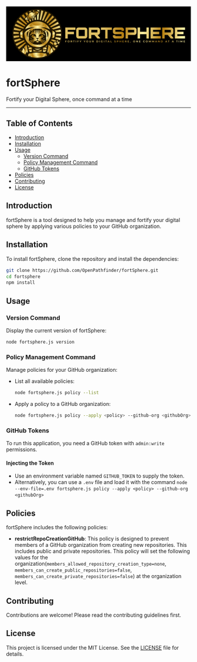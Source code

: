 ![Logo for FORTSPHERE featuring a cat in a gold astronaut helmet surrounded by rays and a planet above, alongside the text 'FORTSPHERE' and the tagline 'Fortify your digital sphere, one command at a time' in gold gradient on a black background.](.github/OTHER/header.png)

# fortSphere

Fortify your Digital Sphere, once command at a time

---


## Table of Contents

- [Introduction](#introduction)
- [Installation](#installation)
- [Usage](#usage)
  - [Version Command](#version-command)
  - [Policy Management Command](#policy-management-command)
  - [GitHub Tokens](#github-tokens)
- [Policies](#policies)
- [Contributing](#contributing)
- [License](#license)

## Introduction

fortSphere is a tool designed to help you manage and fortify your digital sphere by applying various policies to your GitHub organization.

## Installation

To install fortSphere, clone the repository and install the dependencies:

```sh
git clone https://github.com/OpenPathfinder/fortSphere.git
cd fortsphere
npm install
```

## Usage

### Version Command

Display the current version of fortSphere:

```bash
node fortsphere.js version
```

### Policy Management Command

Manage policies for your GitHub organization:

- List all available policies:
    ```bash
    node fortsphere.js policy --list
    ```
- Apply a policy to a GitHub organization:
    ```bash
    node fortsphere.js policy --apply <policy> --github-org <githubOrg>
    ```

### GitHub Tokens

To run this application, you need a GitHub token with `admin:write` permissions.

#### Injecting the Token

- Use an environment variable named `GITHUB_TOKEN` to supply the token.
- Alternatively, you can use a `.env` file and load it with the command `node --env-file=.env fortsphere.js policy --apply <policy> --github-org <githubOrg>`

## Policies

fortSphere includes the following policies:

- **restrictRepoCreationGitHub**: This policy is designed to prevent members of a GitHub organization from creating new repositories. This includes public and private repositories. This policy will set the following values for the organization(`members_allowed_repository_creation_type=none`, `members_can_create_public_repositories=false`, `members_can_create_private_repositories=false`) at the organization level.

## Contributing

Contributions are welcome! Please read the contributing guidelines first.

## License
This project is licensed under the MIT License. See the [LICENSE](LICENSE) file for details.